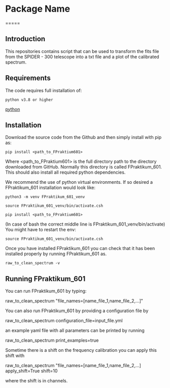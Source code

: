 # Package Name

=====

Introduction
------------
This repositories contains script that can be used to transform the fits file from the SPIDER - 300 telescope into a txt file and a plot of the calibrated spectrum.


Requirements
------------
The code requires full installation of:

    python v3.8 or higher
    


[python](https://www.python.org/)


Installation
------------

Download the source code from the Github and then simply install with pip as:

  	pip install <path_to_FPraktium601>

Where <path_to_FPraktium601> is the full directory path to the directory downloaded from GitHub. Normally this directory is called FPraktikum_601. This should also install all required python dependencies.

We recommend the use of python virtual environments. If so desired a FPraktikum_601 installation would look like:

  	python3 -m venv FPraktikum_601_venv

  	source FPraktikum_601_venv/bin/activate.csh

    pip install <path_to_FPraktium601>

(In case of bash the correct middle line is FPraktikum_601_venv/bin/activate)
You might have to restart the env:

  	source FPraktikum_601_venv/bin/activate.csh

Once you have installed FPraktikum_601 you can check that it has been installed properly by running FPraktikum_601 as.

  	raw_to_clean_spectrum -v 


Running FPraktikum_601 
------------------
You  can run FPraktikum_601 by typing:

raw_to_clean_spectrum "file_names=[name_file_1,name_file_2,...]"

You can also run FPraktikum_601 by providing a configuration file by 

raw_to_clean_spectrum configuration_file=input_file.yml

an example yaml file with all parameters can be printed by running

raw_to_clean_spectrum print_examples=true 


Sometime there is a shift on the frequency calibration you can apply this shift with

raw_to_clean_spectrum "file_names=[name_file_1,name_file_2,...] apply_shift=True shift=10

where the shift is in channels.

